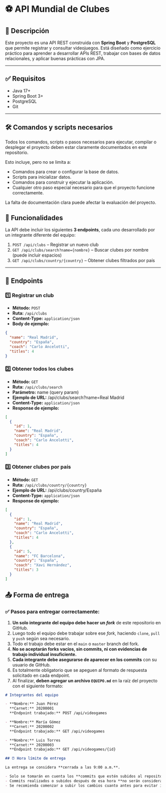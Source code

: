 # ⚽ API Mundial de Clubes

## 🧾 Descripción

Este proyecto es una API REST construida con **Spring Boot** y **PostgreSQL** que permite registrar y consultar videojuegos. Está diseñado como ejercicio práctico para aprender a desarrollar APIs REST, trabajar con bases de datos relacionales, y aplicar buenas prácticas con JPA.

---

## ✅ Requisitos

- Java 17+
- Spring Boot 3+
- PostgreSQL
- Git

---

## 🛠️ Comandos y scripts necesarios

Todos los comandos, scripts o pasos necesarios para ejecutar, compilar o desplegar el proyecto deben estar claramente documentados en este repositorio.

Esto incluye, pero no se limita a:

- Comandos para crear o configurar la base de datos.
- Scripts para inicializar datos.
- Comandos para construir y ejecutar la aplicación.
- Cualquier otro paso especial necesario para que el proyecto funcione correctamente.

La falta de documentación clara puede afectar la evaluación del proyecto.

## 📌 Funcionalidades

La API debe incluir los siguientes **3 endpoints**, cada uno desarrollado por un integrante diferente del equipo:

1. `POST /api/clubs` – Registrar un nuevo club  
2. `GET /api/clubs/search?name={nombre}` – Buscar clubes por nombre (puede incluir espacios)  
3. `GET /api/clubs/country/{country}` – Obtener clubes filtrados por país

---

## 🔁 Endpoints

### 1️⃣ Registrar un club

- **Método:** `POST`  
- **Ruta:** `/api/clubs`  
- **Content-Type:** `application/json`  
- **Body de ejemplo:**

```json
{
  "name": "Real Madrid",
  "country": "España",
  "coach": "Carlo Ancelotti",
  "titles": 4
}
```

### 2️⃣ Obtener todos los clubes
- **Método:** `GET`  
- **Ruta:** `/api/clubs/search`
- **Parámetro:** name (query param)
- **Ejemplo de URL:** /api/clubs/search?name=Real Madrid
- **Content-Type:** `application/json`  
- **Response de ejemplo:**

```json
[
  {
    "id": 1,
    "name": "Real Madrid",
    "country": "España",
    "coach": "Carlo Ancelotti",
    "titles": 4
  }
]

```

### 3️⃣  Obtener clubes por país

- **Método:** `GET`  
- **Ruta:** `/api/clubs/country/{country}`
- **Ejemplo de URL:** /api/clubs/country/España
- **Content-Type:** `application/json`  
- **Response de ejemplo:**

```json
[
  {
    "id": 1,
    "name": "Real Madrid",
    "country": "España",
    "coach": "Carlo Ancelotti",
    "titles": 4
  },
  {
    "id": 5,
    "name": "FC Barcelona",
    "country": "España",
    "coach": "Xavi Hernández",
    "titles": 3
  }
]

```
## 📤 Forma de entrega

### ✅ Pasos para entregar correctamente:

1. **Un solo integrante del equipo debe hacer un _fork_** de este repositorio en GitHub.
2. Luego todo el equipo debe trabajar sobre ese _fork_, haciendo `clone`, `pull` y `push` según sea necesario.
3. Todo el trabajo debe estar en el `main` o `master` branch del fork.
4. **No se aceptarán forks vacíos, sin commits, ni con evidencias de trabajo individual insuficiente.**
5. **Cada integrante debe asegurarse de aparecer en los commits** con su usuario de GitHub.
6. Es totalmente obligatorio que se apeguen al formato de respuesta solicitado en cada endpoint.
7. Al finalizar, **deben agregar un archivo `EQUIPO.md`** en la raíz del proyecto con el siguiente formato:

```markdown
# Integrantes del equipo

- **Nombre:** Juan Pérez  
  **Carnet:** 20200001  
  **Endpoint trabajado:** POST /api/videogames

- **Nombre:** María Gómez  
  **Carnet:** 20200002  
  **Endpoint trabajado:** GET /api/videogames

- **Nombre:** Luis Torres  
  **Carnet:** 20200003  
  **Endpoint trabajado:** GET /api/videogames/{id}

## ⏰ Hora límite de entrega

La entrega se considera **cerrada a las 9:00 a.m.**.

- Solo se tomarán en cuenta los **commits que estén subidos al repositorio antes de las 9:00 a.m.**
- Commits realizados o subidos después de esa hora **no serán considerados**.
- Se recomienda comenzar a subir los cambios cuanto antes para evitar inconvenientes de último momento.
